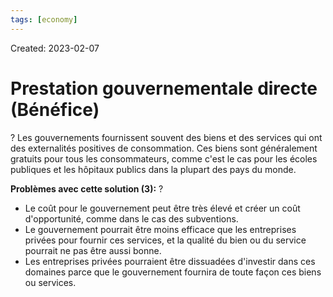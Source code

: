 ```yaml
---
tags: [economy]
---
```

Created: 2023-02-07

# Prestation gouvernementale directe (Bénéfice)
?
Les gouvernements fournissent souvent des biens et des services qui ont des externalités positives de consommation. Ces biens sont généralement gratuits pour tous les consommateurs, comme c'est le cas pour les écoles publiques et les hôpitaux publics dans la plupart des pays du monde.
<!--SR:!2023-11-30,69,230-->

**Problèmes avec cette solution (3):**
?
-   Le coût pour le gouvernement peut être très élevé et créer un coût d'opportunité, comme dans le cas des subventions.
-   Le gouvernement pourrait être moins efficace que les entreprises privées pour fournir ces services, et la qualité du bien ou du service pourrait ne pas être aussi bonne.
-   Les entreprises privées pourraient être dissuadées d'investir dans ces domaines parce que le gouvernement fournira de toute façon ces biens ou services.
<!--SR:!2024-02-17,89,230-->
